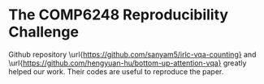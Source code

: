 # The COMP6248 Reproducibility Challenge


Github repository \url{https://github.com/sanyam5/irlc-vqa-counting} and \url{https://github.com/hengyuan-hu/bottom-up-attention-vqa} 
greatly helped our work. Their codes are useful to reproduce the paper.
